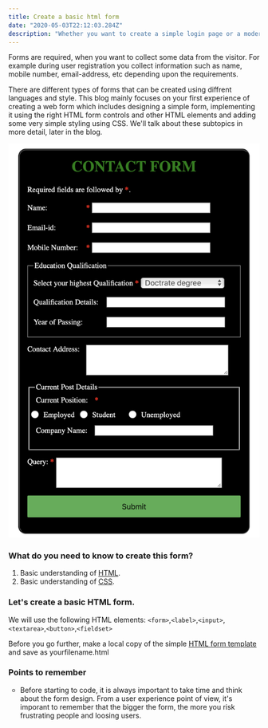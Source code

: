 ```yaml
---
title: Create a basic html form
date: "2020-05-03T22:12:03.284Z"
description: "Whether you want to create a simple login page or a moderately complex payment page, or an interactive web application, you will be using the HTML form elements."
---
```


Forms are required, when you want to collect some data from the visitor. For example during user registration you collect information such as name, mobile number, email-address, etc depending upon the requirements.

There are different types of forms that can be created using diffrent languages and style. This blog mainly focuses on your first experience of creating a web form which includes designing a simple form, implementing it using the right HTML form controls and other HTML elements and adding some very simple styling using CSS. We'll talk about these subtopics in more detail, later in the blog.

![Basic Contact Form](./basic_contact_form.png)

### What do you need to know to create this form?

1. Basic understanding of [HTML](https://en.wikipedia.org/wiki/HTML).
2. Basic understanding of [CSS](https://en.wikipedia.org/wiki/Cascading_Style_Sheets).

### Let's create a basic HTML form.

We will use the following HTML elements: `<form>`,`<label>`,`<input>`,`<textarea>`,`<button>`,`<fieldset>`

Before you go further, make a local copy of the simple [HTML form template](https://github.com/nimritee/creatingForms/blob/master/basicForm/index.html) and save as yourfilename.html

### Points to remember
<ul>
<li type="circle">
Before starting to code, it is always important to take time and think about the form design. From a user experience point of view, it's imporant to remember that the bigger the form, the more you risk frustrating people and loosing users.
